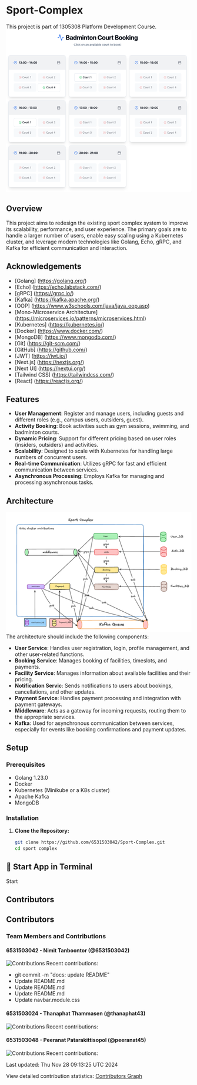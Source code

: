 # Sport-Complex
This project is part of 1305308	Platform Development Course.
 ![alt text](assets/image.png)
## Overview

This project aims to redesign the existing sport complex system to improve its scalability, performance, and user experience. The primary goals are to handle a larger number of users, enable easy scaling using a Kubernetes cluster, and leverage modern technologies like Golang, Echo, gRPC, and Kafka for efficient communication and interaction.

## Acknowledgements

- [Golang] (https://golang.org/)
- [Echo] (https://echo.labstack.com/)
- [gRPC] (https://grpc.io/)
- [Kafka] (https://kafka.apache.org/)
- [OOP] (https://www.w3schools.com/java/java_oop.asp)
- [Mono-Microservice Architecture] (https://microservices.io/patterns/microservices.html)
- [Kubernetes] (https://kubernetes.io/)
- [Docker] (https://www.docker.com/)
- [MongoDB] (https://www.mongodb.com/)
- [Git] (https://git-scm.com/)
- [GitHub] (https://github.com/)
- [JWT] (https://jwt.io/)
- [Next.js] (https://nextjs.org/)
- [Next UI] (https://nextui.org/)
- [Tailwind CSS] (https://tailwindcss.com/)
- [React] (https://reactjs.org/)

## Features

- **User Management**: Register and manage users, including guests and different roles (e.g., campus users, outsiders, guest).
- **Activity Booking**: Book activities such as gym sessions, swimming, and badminton courts.
- **Dynamic Pricing**: Support for different pricing based on user roles (insiders, outsiders) and activities.
- **Scalability**: Designed to scale with Kubernetes for handling large numbers of concurrent users.
- **Real-time Communication**: Utilizes gRPC for fast and efficient communication between services.
- **Asynchronous Processing**: Employs Kafka for managing and processing asynchronous tasks.

## Architecture
![alt text](<assets/Screenshot 2567-09-01 at 21.57.59.png>)
The architecture should include the following components:

- **User Service**: Handles user registration, login, profile management, and other user-related functions.
- **Booking Service**: Manages booking of facilities, timeslots, and payments.
- **Facility Service**: Manages information about available facilities and their pricing.
- **Notification Servic**: Sends notifications to users about bookings, cancellations, and other updates.
- **Payment Service**: Handles payment processing and integration with payment gateways.
- **Middleware**: Acts as a gateway for incoming requests, routing them to the appropriate services.
- **Kafka**: Used for asynchronous communication between services, especially for events like booking confirmations and payment updates.

## Setup

### Prerequisites

- Golang 1.23.0
- Docker
- Kubernetes (Minikube or a K8s cluster)
- Apache Kafka
- MongoDB

### Installation

1. **Clone the Repository:**

   ```bash
   git clone https://github.com/6531503042/Sport-Complex.git
   cd sport complex

<h2>📃 Start App in Terminal</h2>
Start

## Contributors
## Contributors

### Team Members and Contributions

#### 6531503042 - Nimit Tanboontor (@6531503042)
![Contributions](https://img.shields.io/badge/Commits-702-blue)
Recent contributions:
- git commit -m "docs: update README"
- Update README.md
- Update README.md
- Update README.md
- Update navbar.module.css

#### 6531503024 - Thanaphat Thammasen (@thanaphat43)
![Contributions](https://img.shields.io/badge/Commits-0-blue)
Recent contributions:


#### 6531503048 - Peeranat Patarakittisopol (@peeranat45)
![Contributions](https://img.shields.io/badge/Commits-0-blue)
Recent contributions:


Last updated: Thu Nov 28 09:13:25 UTC 2024

View detailed contribution statistics: [Contributors Graph](https://github.com/6531503042/Sport-Complex/graphs/contributors)
